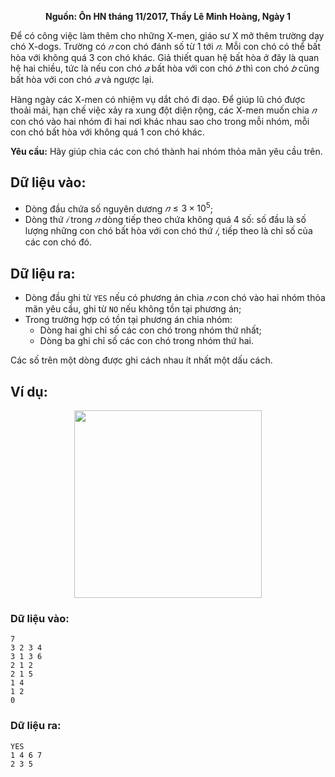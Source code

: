 **<center>Nguồn: Ôn HN tháng 11/2017, Thầy Lê Minh Hoàng, Ngày 1</center>**

Để có công việc làm thêm cho những X-men, giáo sư X mở thêm trường dạy chó X-dogs. Trường có $𝑛$ con chó đánh số từ $1$ tới $𝑛$. Mỗi con chó có thể bất hòa với không quá $3$ con chó khác. Giả thiết quan hệ bất hòa ở đây là quan hệ hai chiều, tức là nếu con chó $𝑎$ bất hòa với con chó $𝑏$ thì con chó $𝑏$ cũng bất hòa với con chó $𝑎$ và ngược lại.

Hàng ngày các X-men có nhiệm vụ dắt chó đi dạo. Để giúp lũ chó được thoải mái, hạn chế việc xảy ra xung đột diện rộng, các X-men muốn chia $𝑛$ con chó vào hai nhóm đi hai nơi khác nhau sao cho trong mỗi nhóm, mỗi con chó bất hòa với không quá $1$ con chó khác.

**Yêu cầu:** Hãy giúp chia các con chó thành hai nhóm thỏa mãn yêu cầu trên.

## Dữ liệu vào:
- Dòng đầu chứa số nguyên dương $𝑛 ≤ 3×10^5$;
- Dòng thứ $𝑖$ trong $𝑛$ dòng tiếp theo chứa không quá $4$ số: số đầu là số lượng những con chó bất hòa với con chó thứ $𝑖$, tiếp theo là chỉ số của các con chó đó.

## Dữ liệu ra:
- Dòng đầu ghi từ `YES` nếu có phương án chia $𝑛$ con chó vào hai nhóm thỏa mãn yêu cầu, ghi từ `NO` nếu không tồn 
tại phương án;
- Trong trường hợp có tồn tại phương án chia nhóm:
    - Dòng hai ghi chỉ số các con chó trong nhóm thứ nhất;
    - Dòng ba ghi chỉ số các con chó trong nhóm thứ hai.

Các số trên một dòng được ghi cách nhau ít nhất một dấu cách.

## Ví dụ:
<center><img src="/images/problems/1215/GROUPDIV.svg" width="300px" /></center>

### Dữ liệu vào:
```
7
3 2 3 4
3 1 3 6
2 1 2
2 1 5
1 4
1 2
0
```

### Dữ liệu ra:
```
YES
1 4 6 7
2 3 5
```